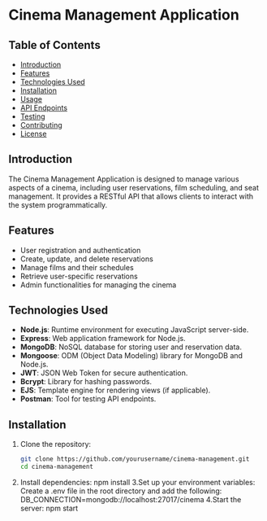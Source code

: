 # Cinema Management Application

## Table of Contents
- [Introduction](#introduction)
- [Features](#features)
- [Technologies Used](#technologies-used)
- [Installation](#installation)
- [Usage](#usage)
- [API Endpoints](#api-endpoints)
- [Testing](#testing)
- [Contributing](#contributing)
- [License](#license)

## Introduction
The Cinema Management Application is designed to manage various aspects of a cinema, including user reservations, film scheduling, and seat management. It provides a RESTful API that allows clients to interact with the system programmatically.

## Features
- User registration and authentication
- Create, update, and delete reservations
- Manage films and their schedules
- Retrieve user-specific reservations
- Admin functionalities for managing the cinema

## Technologies Used
- **Node.js**: Runtime environment for executing JavaScript server-side.
- **Express**: Web application framework for Node.js.
- **MongoDB**: NoSQL database for storing user and reservation data.
- **Mongoose**: ODM (Object Data Modeling) library for MongoDB and Node.js.
- **JWT**: JSON Web Token for secure authentication.
- **Bcrypt**: Library for hashing passwords.
- **EJS**: Template engine for rendering views (if applicable).
- **Postman**: Tool for testing API endpoints.

## Installation
1. Clone the repository:
   ```bash
   git clone https://github.com/yourusername/cinema-management.git
   cd cinema-management
2. Install dependencies:
   npm install
3.Set up your environment variables: Create a .env file in the root directory and add the following:
   DB_CONNECTION=mongodb://localhost:27017/cinema
4.Start the server:
   npm start
